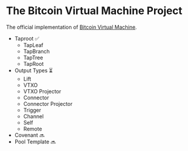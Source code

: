 # The Bitcoin Virtual Machine Project
The official implementation of  [Bitcoin Virtual Machine](https://brqgoo.medium.com/introducing-brollups-18ec4081f6e7). 

- Taproot ✅
    - TapLeaf 
    - TapBranch
    - TapTree
    - TapRoot
- Output Types ⏳
    - Lift 
    - VTXO 
    - VTXO Projector 
    - Connector 
    - Connector Projector 
    - Trigger 
    - Channel 
    - Self 
    - Remote 
- Covenant 🔜
- Pool Template 🔜
